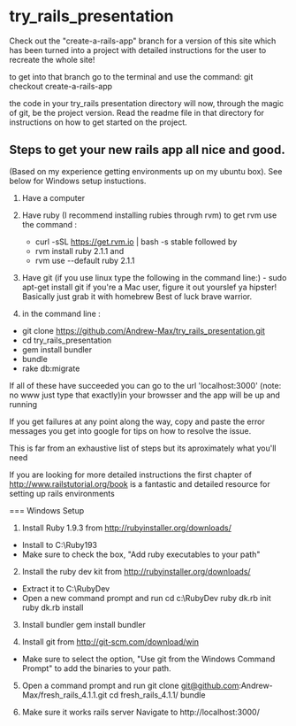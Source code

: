 try_rails_presentation
======================

Check out the "create-a-rails-app" branch for a version of this site which has been turned into a project with detailed instructions for the user to recreate the whole site!

to get into that branch go to the terminal and use the command:
    git checkout create-a-rails-app
    
the code in your try_rails presentation directory will now, through the magic of git, be the project version. Read the readme file in that directory for instructions on how to get started on the project.

## Steps to get your new rails app all nice and good. 
(Based on my experience getting environments up on my ubuntu box).
See below for Windows setup instuctions.

1) Have a computer

2) Have ruby (I recommend installing rubies through rvm)
to get rvm use the command :
      -  curl -sSL https://get.rvm.io | bash -s stable
followed by 
      -  rvm install ruby 2.1.1
and 
      -  rvm use --default ruby 2.1.1
          
          
3) Have git (if you use linux type the following in the command line:)
       - sudo apt-get install git
if you're a Mac user, figure it out yourslef ya hipster! Basically just grab it with homebrew
Best of luck brave warrior.
        
        
        
4) in the command line : 
-    git clone https://github.com/Andrew-Max/try_rails_presentation.git
 -   cd try_rails_presentation
  -  gem install bundler
  -  bundle
   - rake db:migrate
    
If all of these have succeeded you can go to the url 'localhost:3000' (note: no www just type that exactly)in your browsser and the app will be up and running

If you get failures at any point along the way, copy and paste the error messages you get into google for tips on how to resolve the issue.
    
This is far from an exhaustive list of steps but its aproximately what you'll need

If you are looking for more detailed instructions the first chapter of http://www.railstutorial.org/book is a fantastic and detailed resource for setting up rails environments

=== Windows Setup

1) Install Ruby 1.9.3 from http://rubyinstaller.org/downloads/
- Install to C:\\Ruby193
- Make sure to check the box, "Add ruby executables to your path"

2) Install the ruby dev kit from http://rubyinstaller.org/downloads/
- Extract it to C:\\RubyDev
- Open a new command prompt and run
    cd c:\RubyDev
    ruby dk.rb init
    ruby dk.rb install
    
3) Install bundler
    gem install bundler

4) Install git from http://git-scm.com/download/win
- Make sure to select the option, "Use git from the Windows Command Prompt" to add the binaries to your path.

5) Open a command prompt and run
    git clone git@github.com:Andrew-Max/fresh_rails_4.1.1.git
    cd fresh_rails_4.1.1/
    bundle

6) Make sure it works
    rails server
Navigate to http://localhost:3000/


